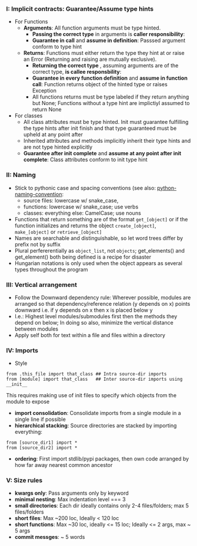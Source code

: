 ### I: Implicit contracts: Guarantee/Assume type hints

- For Functions
  - **Arguments**: All function arguments must be type hinted.
    - **Passing the correct type** in arguments is **caller responsibility**:
    - **Guarantee in call** and **assume in definition**: Passsed argument conform to type hint 
  - **Returns**: Functions must either return the type they hint at or raise an Error (Returning and raising are mutually exclusive). 
    - **Returning the correct type** , assuming arguments are of the correct type, **is callee responsbility**: 
    - **Guarantee in every function definition** and **assume in function call**: Function returns object of the hinted type or raises Exception
    - All functions returns must be type labeled if they return anything but None; Functions without a type hint are implictiyl assumed to return None
- For classes
	- All class attributes must be type hinted. Init must guarantee fulfilling the type hints after init finish and that type guaranteed must be upheld at any point after
	- Inherited attributes and methods implicitly inherit their type hints and are not type hinted explicitly
	- **Guarantee after init complete** and **assume at any point after init complete**: Class attributes conform to init type hint


### II: Naming
- Stick to pythonic case and spacing conventions (see also: [python-naming-convention](https://github.com/naming-convention/naming-convention-guides/tree/master/python):
  - source files: lowercase w/ snake_case, 
  - functions:  lowercase w/ snake_case; use verbs
  - classes: everything else: CamelCase; use nouns
- Functions that return something are of the format `get_[object]` or if the function initializes and returns the object `create_[object]`, `make_[object]` or `retrieve_[object]`
- Names are searchable and distinguishable, so let word trees differ by prefix not by suffix
- Plural perfererentially as `object_list`, not `objects`; get_elements() and get_element() both being defined is a recipe for disaster
- Hungarian notations is only used when the object appears as several types throughout the program

### III: Vertical arrangement

- Follow the Downward dependency rule: Wherever possible, modules are arranged so that dependency/reference relation (y depends on x) points downward i.e. if y depends on x then  x is placed below y
- I.e.: Highest level modules/submodules first then the methods they depend on below; In doing so also, minimize the vertical distance between modules
- Apply self both for text within a file and files within a directory

### IV: Imports

- Style
```
from .this_file import that_class ## Intra source-dir imports
from [module] import that_class   ## Inter source-dir imports using __init__
```
This requires making use of init files to specify which objects from the module to expose

- **import consolidation**: Consolidate imports from a single module in a single line if possible
- **hierarchical stacking**: Source directories are stacked by importing everything:
```
from [source_dir1] import *
from [source_dir2] import *
```
- **ordering**: First import stdlib/pypi packages, then own code arranged by how far away nearest common ancestor

### V: Size rules
- **kwargs only**: Pass arguments only by keyword
- **minimal nesting**: Max indentation level === 3 
- **small directories**: Each dir ideally contains only 2-4 files/folders; max 5 files/folders
- **short files**: Max ~200 loc, Ideally < 120 loc
- **short functions**: Max ~30 loc, ideally <= 15 loc; Ideally <= 2 args, max ~ 5 args
- **commit messges**: ~ 5 words


